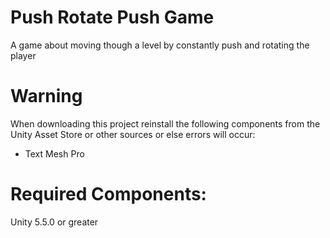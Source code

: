 # Push Rotate Push Game
A game about moving though a level by constantly push and rotating the player

# Warning
When downloading this project reinstall the following components from the Unity Asset Store or other sources or else errors will occur:

+ Text Mesh Pro

# Required Components:
Unity 5.5.0 or greater
